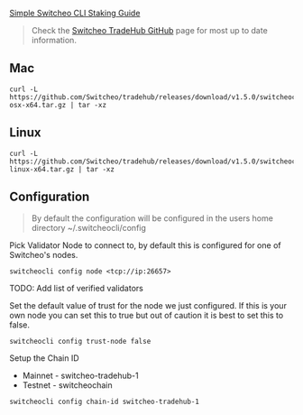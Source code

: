 [Simple Switcheo CLI Staking Guide](https://blog.switcheo.network/switcheo-tradehub-cli-staking-guide/)

> Check the [Switcheo TradeHub GitHub](https://github.com/Switcheo/tradehub) page for most up to date information.

## Mac
```
curl -L https://github.com/Switcheo/tradehub/releases/download/v1.5.0/switcheocli-osx-x64.tar.gz | tar -xz
```

## Linux
```
curl -L https://github.com/Switcheo/tradehub/releases/download/v1.5.0/switcheocli-linux-x64.tar.gz | tar -xz
```

## Configuration

> By default the configuration will be configured in the users home directory ~/.switcheocli/config

Pick Validator Node to connect to, by default this is configured for one of Switcheo's nodes.

```
switcheocli config node <tcp://ip:26657>
```

TODO: Add list of verified validators

Set the default value of trust for the node we just configured. If this is your own node you can set this to true but out of caution it is best to set this to false.
```
switcheocli config trust-node false
```

Setup the Chain ID

* Mainnet - switcheo-tradehub-1
* Testnet - switcheochain

```
switcheocli config chain-id switcheo-tradehub-1
```
